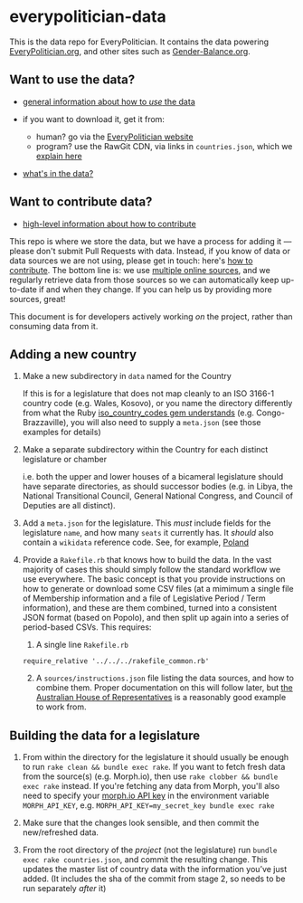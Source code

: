 # everypolitician-data

This is the data repo for EveryPolitician. It contains the data powering [EveryPolitician.org](http://everypolitician.org/), and other sites such as [Gender-Balance.org](http://www.gender-balance.org/).

## Want to use the data?

* [general information about how to _use_ the data](http://everypolitician.org/technical.html)
* if you want to download it, get it from:
  - human? go via the [EveryPolitician website](http://everypolitician.org)
  - program? use the RawGit CDN, via links in `countries.json`, which we [explain here](http://docs.everypolitician.org/repo_structure.html)


* [what's in the data?](http://docs.everypolitician.org/data_summary.html)

## Want to contribute data?

* [high-level information about how to contribute](http://everypolitician.org/contribute.html)

This repo is where we store the data, but we have a process for adding it — please don't
submit Pull Requests with data. Instead, if you know of data or data sources we are not
using, please get in touch: here's
[how to contribute](http://everypolitician.org/contribute.html). The bottom line is: we use
[multiple online sources](http://docs.everypolitician.org/sources.html), and we regularly
retrieve data from those sources so we can automatically keep up-to-date if and when they change.
If you can help us by providing more sources, great!

This document is for developers actively working _on_ the project, rather than consuming data from it.

## Adding a new country

1. Make a new subdirectory in `data` named for the Country

    If this is for a legislature that does not map cleanly to an ISO 3166-1 country code (e.g. Wales, Kosovo), or you name the directory differently from what the Ruby [iso_country_codes gem understands](https://github.com/alexrabarts/iso_country_codes/blob/master/lib/iso_country_codes/iso_3166_1.rb) (e.g. Congo-Brazzaville), you will also need to supply a `meta.json` (see those examples for details)

2. Make a separate subdirectory within the Country for each distinct legislature or chamber

    i.e. both the upper and lower houses of a bicameral legislature should have separate directories, as should successor bodies (e.g. in Libya, the National Transitional Council, General National Congress, and Council of Deputies are all distinct).

3. Add a `meta.json` for the legislature. This *must* include fields for the legislature `name`, and how many `seats` it currently has. It *should* also contain a `wikidata` reference code. See, for example, [Poland](https://github.com/everypolitician/everypolitician-data/blob/master/data/Poland/Sejm/meta.json)

4. Provide a `Rakefile.rb` that knows how to build the data. In the vast majority of cases this should simply follow the standard workflow we use everywhere. The basic concept is that you provide instructions on how to generate or download some CSV files (at a mimimum a single file of Membership information and a file of Legislative Period / Term information), and these are them combined, turned into a consistent JSON format (based on Popolo), and then split up again into a series of period-based CSVs. This requires:

    1. A single line `Rakefile.rb`

      ```require_relative '../../../rakefile_common.rb'```

    2. A `sources/instructions.json` file listing the data sources, and how to combine them. Proper documentation on this will follow later, but [the Australian House of Representatives](https://github.com/everypolitician/everypolitician-data/blob/master/data/Australia/Representatives/sources/instructions.json) is a reasonably good example to work from. 

## Building the data for a legislature

1. From within the directory for the legislature it should usually be enough to run `rake clean && bundle exec rake`. If you want to fetch fresh data from the source(s) (e.g. Morph.io), then use `rake clobber && bundle exec rake` instead. If you're fetching any data from Morph, you'll also need to specify your [morph.io API key](https://morph.io/documentation/api) in the environment variable `MORPH_API_KEY`, e.g. `MORPH_API_KEY=my_secret_key bundle exec rake`

2. Make sure that the changes look sensible, and then commit the new/refreshed data.

3. From the root directory of the *project* (not the legislature) run `bundle exec rake countries.json`, and commit the resulting change. This updates the master list of country data with the information you’ve just added. (It includes the sha of the commit from stage 2, so needs to be run separately *after* it)

